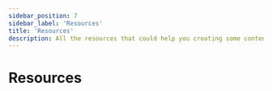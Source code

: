 ```yaml
---
sidebar_position: 7
sidebar_label: 'Resources'
title: 'Resources'
description: All the resources that could help you creating some content around VeriConomy
---
```

# Resources
